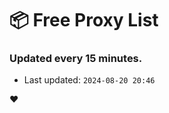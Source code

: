 # :package: Free Proxy List
### Updated every 15 minutes.

- Last updated: `2024-08-20 20:46`

:heart:

